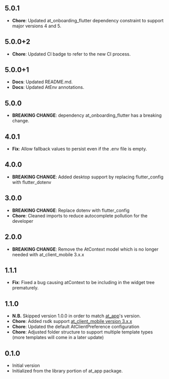## 5.0.1
- **Chore**: Updated at_onboarding_flutter dependency constraint to support major versions 4 and 5.

## 5.0.0+2

- **Chore**: Updated CI badge to refer to the new CI process.

## 5.0.0+1

- **Docs**: Updated README.md.
- **Docs**: Updated AtEnv annotations.

## 5.0.0

- **BREAKING CHANGE**: dependency at_onboarding_flutter has a breaking change.

## 4.0.1

- **Fix**: Allow fallback values to persist even if the .env file is empty.

## 4.0.0

- **BREAKING CHANGE**: Added desktop support by replacing flutter_config with flutter_dotenv

## 3.0.0

- **BREAKING CHANGE**: Replace dotenv with flutter_config
- **Chore**: Cleaned imports to reduce autocomplete pollution for the developer

## 2.0.0

- **BREAKING CHANGE**: Remove the AtContext model which is no longer needed with at_client_mobile 3.x.x

## 1.1.1

- **Fix**: Fixed a bug causing atContext to be including in the widget tree prematurely.

## 1.1.0

- **N.B.** Skipped version 1.0.0 in order to match [at_app](https://pub.dev/packages/at_app)'s version.
- **Chore**: Added rsdk support [at_client_mobile version 3.x.x](https://pub.dev/packages/at_client_mobile)
- **Chore**: Updated the default AtClientPreference configuration
- **Chore**: Adjusted folder structure to support multiple template types (more templates will come in a later update)

## 0.1.0

- Initial version
- Initialized from the library portion of at_app package.
